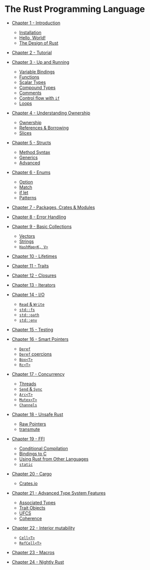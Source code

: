# The Rust Programming Language

- [Chapter 1 - Introduction](ch01-01-introduction.md)
    - [Installation](ch01-02-installation.md)
    - [Hello, World!](ch01-03-hello-world.md)
    - [The Design of Rust](ch01-04-design.md)

- [Chapter 2 - Tutorial]()

- [Chapter 3 - Up and Running](ch03-01-up-and-running.md)
    - [Variable Bindings](ch03-02-variable-bindings.md)
    - [Functions](ch03-03-functions.md)
    - [Scalar Types](ch03-04-scalar-types.md)
    - [Compound Types](ch03-05-compound-types.md)
    - [Comments](ch03-06-comments.md)
    - [Control flow with `if`](ch03-06-if.md)
    - [Loops](ch03-07-loops.md)

- [Chapter 4 - Understanding Ownership](ch04-01-understanding-ownership.md)
    - [Ownership](ch04-02-ownership.md)
    - [References & Borrowing](ch04-03-references-and-borrowing.md)
    - [Slices](ch04-04-slices.md)

- [Chapter 5 - Structs](ch05-01-structs.md)
    - [Method Syntax](ch05-02-method-syntax.md)
    - [Generics](ch05-03-generics.md)
    - [Advanced]()

- [Chapter 6 - Enums](ch06-01-enums.md)
    - [Option](ch06-02-option.md)
    - [Match](ch06-03-match.md)
    - [if let](ch06-04-if-let.md)
    - [Patterns](ch06-05-patterns.md)

- [Chapter 7 - Packages, Crates & Modules](packages-crates-and-modules.md)

- [Chapter 8 - Error Handling]()

- [Chapter 9 - Basic Collections]()
    - [Vectors]()
    - [Strings]()
    - [`HashMap<K, V>`]()

- [Chapter 10 - Lifetimes]()

- [Chapter 11 - Traits]()

- [Chapter 12 - Closures]()

- [Chapter 13 - Iterators]()

- [Chapter 14 - I/O]()
    - [`Read` & `Write`]()
    - [`std::fs`]()
    - [`std::path`]()
    - [`std::env`]()

- [Chapter 15 - Testing]()

- [Chapter 16 - Smart Pointers]()
    - [`Deref`]()
    - [`Deref` coercions]()
    - [`Box<T>`]()
    - [`Rc<T>`]()

- [Chapter 17 - Concurrency]()
    - [Threads]()
    - [`Send` & `Sync`]()
    - [`Arc<T>`]()
    - [`Mutex<T>`]()
    - [`Channels`]()

- [Chapter 18 - Unsafe Rust]()
    - [Raw Pointers]()
    - [transmute]()

- [Chapter 19 - FFI]()
    - [Conditional Compilation]()
    - [Bindings to C]()
    - [Using Rust from Other Languages]()
    - [`static`]()

- [Chapter 20 - Cargo]()
    - [Crates.io]()

- [Chapter 21 - Advanced Type System Features]()
    - [Associated Types]()
    - [Trait Objects]()
    - [UFCS]()
    - [Coherence]()

- [Chapter 22 - Interior mutability]()
    - [`Cell<T>`]()
    - [`RefCell<T>`]()

- [Chapter 23 - Macros]()

- [Chapter 24 - Nightly Rust]()
